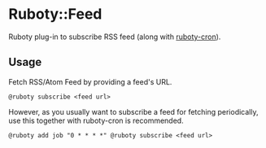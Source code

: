 # Ruboty::Feed

Ruboty plug-in to subscribe RSS feed (along with [ruboty-cron](https://github.com/r7kamura/ruboty-cron)).

## Usage

Fetch RSS/Atom Feed by providing a feed's URL.

```
@ruboty subscribe <feed url>
```

However, as you usually want to subscribe a feed for fetching periodically, use this together with ruboty-cron is recommended.

```
@ruboty add job "0 * * * *" @ruboty subscribe <feed url>
```
